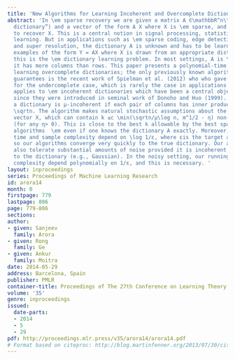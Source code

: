```yaml
---
title: 'New Algorithms for Learning Incoherent and Overcomplete Dictionaries '
abstract: 'In \em sparse recovery we are given a matrix A ∈\mathbbR^n\times m (“the
  dictionary”) and a vector of the form A X where X is \em sparse, and the goal is
  to recover X. This is a central notion in signal processing, statistics and machine
  learning. But in applications such as \em sparse coding, edge detection, compression
  and super resolution, the dictionary A is unknown and has to be learned from random
  examples of the form Y = AX where X is drawn from an appropriate distribution —
  this is the \em dictionary learning problem. In most settings, A is \em overcomplete:
  it has more columns than rows. This paper presents a polynomial-time algorithm for
  learning overcomplete dictionaries; the only previously known algorithm with provable
  guarantees is the recent work of Spielman et al. (2012) who who gave an algorithm
  for the undercomplete case, which is rarely the case in applications. Our algorithm
  applies to \em incoherent dictionaries which have been a central object of study
  since they were introduced in seminal work of Donoho and Huo (1999). In particular,
  a dictionary is μ-incoherent if each pair of columns has inner product at most μ/
  \sqrtn. The algorithm makes natural stochastic assumptions about the unknown sparse
  vector X, which can contain k ≤c \min(\sqrtn/μ\log n, m^1/2 - η) non-zero entries
  (for any η> 0). This is close to the best k allowable by the best sparse recovery
  algorithms  \em even if one knows the dictionary A exactly. Moreover, both the running
  time and sample complexity depend on \log 1/ε, where εis the target accuracy, and
  so our algorithms converge very quickly to the true dictionary. Our algorithm can
  also tolerate substantial amounts of noise provided it is incoherent with respect
  to the dictionary (e.g., Gaussian). In the noisy setting, our running time and sample
  complexity depend polynomially on 1/ε, and this is necessary. '
layout: inproceedings
series: Proceedings of Machine Learning Research
id: arora14
month: 0
firstpage: 779
lastpage: 806
page: 779-806
sections: 
author:
- given: Sanjeev
  family: Arora
- given: Rong
  family: Ge
- given: Ankur
  family: Moitra
date: 2014-05-29
address: Barcelona, Spain
publisher: PMLR
container-title: Proceedings of The 27th Conference on Learning Theory
volume: '35'
genre: inproceedings
issued:
  date-parts:
  - 2014
  - 5
  - 29
pdf: http://proceedings.mlr.press/v35/arora14/arora14.pdf
# Format based on citeproc: http://blog.martinfenner.org/2013/07/30/citeproc-yaml-for-bibliographies/
---
```

